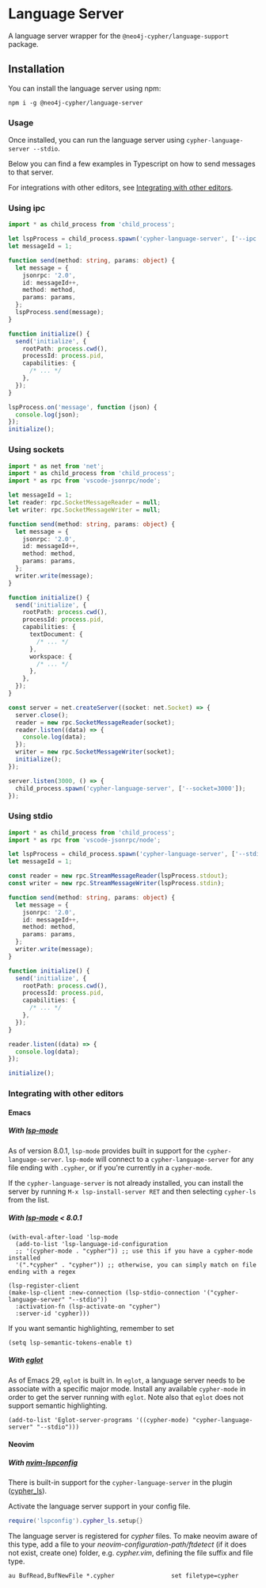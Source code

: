# Language Server

A language server wrapper for the `@neo4j-cypher/language-support` package.

## Installation

You can install the language server using npm:

```
npm i -g @neo4j-cypher/language-server
```

### Usage

Once installed, you can run the language server using `cypher-language-server --stdio`.

Below you can find a few examples in Typescript on how to send messages to that server.

For integrations with other editors, see [Integrating with other editors](#integrating-with-other-editors).

### Using ipc

```typescript
import * as child_process from 'child_process';

let lspProcess = child_process.spawn('cypher-language-server', ['--ipc']);
let messageId = 1;

function send(method: string, params: object) {
  let message = {
    jsonrpc: '2.0',
    id: messageId++,
    method: method,
    params: params,
  };
  lspProcess.send(message);
}

function initialize() {
  send('initialize', {
    rootPath: process.cwd(),
    processId: process.pid,
    capabilities: {
      /* ... */
    },
  });
}

lspProcess.on('message', function (json) {
  console.log(json);
});
initialize();
```

### Using sockets

```typescript
import * as net from 'net';
import * as child_process from 'child_process';
import * as rpc from 'vscode-jsonrpc/node';

let messageId = 1;
let reader: rpc.SocketMessageReader = null;
let writer: rpc.SocketMessageWriter = null;

function send(method: string, params: object) {
  let message = {
    jsonrpc: '2.0',
    id: messageId++,
    method: method,
    params: params,
  };
  writer.write(message);
}

function initialize() {
  send('initialize', {
    rootPath: process.cwd(),
    processId: process.pid,
    capabilities: {
      textDocument: {
        /* ... */
      },
      workspace: {
        /* ... */
      },
    },
  });
}

const server = net.createServer((socket: net.Socket) => {
  server.close();
  reader = new rpc.SocketMessageReader(socket);
  reader.listen((data) => {
    console.log(data);
  });
  writer = new rpc.SocketMessageWriter(socket);
  initialize();
});

server.listen(3000, () => {
  child_process.spawn('cypher-language-server', ['--socket=3000']);
});
```

### Using stdio

```typescript
import * as child_process from 'child_process';
import * as rpc from 'vscode-jsonrpc/node';

let lspProcess = child_process.spawn('cypher-language-server', ['--stdio']);
let messageId = 1;

const reader = new rpc.StreamMessageReader(lspProcess.stdout);
const writer = new rpc.StreamMessageWriter(lspProcess.stdin);

function send(method: string, params: object) {
  let message = {
    jsonrpc: '2.0',
    id: messageId++,
    method: method,
    params: params,
  };
  writer.write(message);
}

function initialize() {
  send('initialize', {
    rootPath: process.cwd(),
    processId: process.pid,
    capabilities: {
      /* ... */
    },
  });
}

reader.listen((data) => {
  console.log(data);
});

initialize();
```

### Integrating with other editors

#### Emacs

##### With [lsp-mode](https://github.com/emacs-lsp/lsp-mode)

As of version 8.0.1, `lsp-mode` provides built in support for the `cypher-language-server`. `lsp-mode` will connect to a `cypher-language-server` for any file ending with `.cypher`, or if you're currently in a `cypher-mode`. 

If the `cypher-language-server` is not already installed, you can install the server by running `M-x lsp-install-server RET` and then selecting `cypher-ls` from the list.

##### With [lsp-mode](https://github.com/emacs-lsp/lsp-mode) < 8.0.1

```elisp
(with-eval-after-load 'lsp-mode
  (add-to-list 'lsp-language-id-configuration
  ;; '(cypher-mode . "cypher")) ;; use this if you have a cypher-mode installed
  '(".*cypher" . "cypher")) ;; otherwise, you can simply match on file ending with a regex

(lsp-register-client
(make-lsp-client :new-connection (lsp-stdio-connection '("cypher-language-server" "--stdio"))
  :activation-fn (lsp-activate-on "cypher")
  :server-id 'cypher)))
```

If you want semantic highlighting, remember to set 

```elisp
(setq lsp-semantic-tokens-enable t)
```

##### With [eglot](https://joaotavora.github.io/eglot/)

As of Emacs 29, `eglot` is built in. In `eglot`, a language server needs to be associate with a specific major mode. Install any available `cypher-mode` in order to get the server running with `eglot`. Note also that `eglot` does not support semantic highlighting.

```elisp
(add-to-list 'Eglot-server-programs '((cypher-mode) "cypher-language-server" "--stdio")))
```

#### Neovim

##### With [nvim-lspconfig](https://github.com/neovim/nvim-lspconfig)

There is built-in support for the `cypher-language-server` in the plugin ([cypher_ls](https://github.com/neovim/nvim-lspconfig/blob/master/doc/server_configurations.md#cypher_ls)).

Activate the language server support in your config file.
```lua
require('lspconfig').cypher_ls.setup{}
```

The language server is registered for _cypher_ files.
To make neovim aware of this type, add a file to your _neovim-configuration-path/ftdetect_ (if it does not exist, create one) folder, e.g. _cypher.vim_, defining the file suffix and file type.

```vim
au BufRead,BufNewFile *.cypher                set filetype=cypher
```

